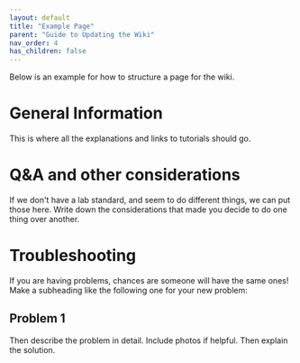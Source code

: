 ```yaml
---
layout: default
title: "Example Page"
parent: "Guide to Updating the Wiki"
nav_order: 4
has_children: false
---
```

Below is an example for how to structure a page for the wiki.


# General Information

This is where all the explanations and links to tutorials should go.

# Q&A and other considerations

If we don't have a lab standard, and seem to do different things, we can put those here. Write down the considerations that made you decide to do one thing over another.

# Troubleshooting

If you are having problems, chances are someone will have the same ones! Make a subheading like the following one for your new problem:

## Problem 1

Then describe the problem in detail. Include photos if helpful. Then explain the solution.
